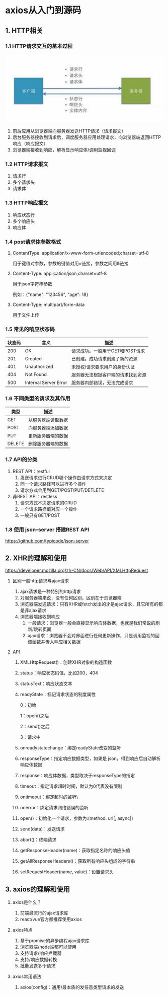 # axios从入门到源码

## 1. HTTP相关

### 1.1 HTTP请求交互的基本过程

![1576595580798](./img/http交互的基本过程.png)

1. 前后应用从浏览器端向服务器发送HTTP请求（请求报文）
2. 后台服务器接收到请求后，调度服务器应用处理请求，向浏览器端返回HTTP响应（响应报文）
3. 浏览器端接收到响应，解析显示响应体/调用监视回调

### 1.2 HTTP请求报文

1. 请求行
2. 多个请求头
3. 请求体

### 1.3 HTTP响应报文

1. 响应状态行
2. 多个响应头
3. 响应体

### 1.4 post请求体参数格式

1. ContentType: application/x-www-form-urlencoded;charset=utf-8

   用于键值对参数，参数的键值对用=链接，参数之间用&链接

2. Content-Type: application/json;charset=utf-8

   用于json字符串参数

   例如：{"name": "123456", "age": 18}

3. Content-Type: multipart/form-data

   用于文件上传 

### 1.5 常见的响应状态码

状态码 | 含义 | 描述
-|-|-
200 | OK | 请求成功。一般用于GET和POST请求 |
201 | Created | 已创建。成功请求创建了新的资源 |
401 | Unauthorized | 未授权/请求要求用户的身份认证 |
404 | Not Found | 服务器无法根据客户端的请求找到资源 |
500 | Internal Server Error | 服务器内部错误，无法完成请求 |

### 1.6 不同类型的请求及其作用

| 类型   | 描述               |
| ------ | ------------------ |
| GET    | 从服务器端读取数据 |
| POST   | 向服务器端添加数据 |
| PUT    | 更新服务器端的数据 |
| DELETE | 删除服务器端的数据 |

### 1.7 API的分类

1. REST API：restful
   1. 发送请求进行CRUD哪个操作由请求方式来决定
   2. 同一个请求路径可以进行多个操作
   3. 请求方式会用到GET/POST/PUT/DETLETE
2. 非REST API：restless
   1. 请求方式不决定请求的CRUD
   2. 一个请求路径值对应一个操作
   3. 一般只有GET/POST

### 1.8 使用 json-server 搭建REST API

https://github.com/typicode/json-server

## 2. XHR的理解和使用

https://developer.mozilla.org/zh-CN/docs/Web/API/XMLHttpRequest

1. 区别一般http请求与ajax请求

   1. ajax请求是一种特别的http请求
   2. 对服务器端来说，没有任何区别，区别在于浏览器端
   3. 浏览器端发送请求：只有XHR或fetch发出的才是ajax请求，其它所有的都是非ajax请求
   4. 浏览器端接收到响应
      1. 一般请求：浏览器一般会直接显示响应体数据，也就是我们常说的刷新/跳转页面
      2. ajax请求：浏览器不会对界面进行任何更新操作，只是调用监视的回调函数并传入响应相关数据

2. API

   1. XMLHttpRequest()：创建XHR对象的构造函数

   2. status：响应状态码值，比如200，404

   3. statusText：响应状态文本

   4. readyState：标记请求状态的制度属性

      0：初始

      1：open()之后

      2：send()之后

      3：请求中

   5. onreadystatechange：绑定readyState改变的监听

   6. responseType：指定响应数据类型，如果是 json，得到响应后自动解析响应体数据

   7. response：响应体数据，类型取决于responseType的指定

   8. timeout：指定请求超时时间，默认为0代表没有限制

   9. ontimeout：绑定超时的监听\

   10. onerror：绑定请求网络错误的监听

   11. open()：初始化一个请求，参数为:(method. url[, async])

   12. send(data)：发送请求

   13. abort()：终端请求

   14. getResponseHeader(name)：获取指定名称的响应头值

   15. getAllResponseHeaders()：获取所有响应头组成的字符串

   16. setRequestHeader(name, value)：设置请求头

## 3. axios的理解和使用

1. axios是什么？
   1. 前端最流行的ajax请求库
   2. react/vue官方都推荐使用axios

2. axios特点

   1. 基于promise的异步编程ajax请求库
   2. 浏览器端/node端都可以使用
   3. 支持请求/响应拦截器
   4. 支持/响应数据转换
   5. 批量发送多个请求

3. axios常用语法

   1. axios(config)：通用/最本质的发任意类型请求的发送

   

